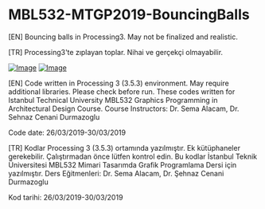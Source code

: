 # MBL532-MTGP2019-BouncingBalls

[EN] Bouncing balls in Processing3. May not be finalized and realistic.

[TR] Processing3'te zıplayan toplar. Nihai ve gerçekçi olmayabilir.

[![Image](https://i.hizliresim.com/75weorn.gif)](https://hizliresim.com/75weorn)
[![Image](https://i.hizliresim.com/13w8pie.gif)](https://hizliresim.com/13w8pie)

[EN] Code written in Processing 3 (3.5.3) environment. May require additional libraries. Please check before run. 
These codes written for Istanbul Technical University  MBL532 Graphics Programming in Architectural Design Course. 
Course Instructors: Dr. Sema Alacam, Dr. Sehnaz Cenani Durmazoglu

Code date: 26/03/2019-30/03/2019

[TR] Kodlar Processing 3 (3.5.3) ortamında yazılmıştır. Ek kütüphaneler gerekebilir. Çalıştırmadan önce lütfen kontrol edin.
Bu kodlar İstanbul Teknik Üniversitesi MBL532 Mimari Tasarımda Grafik Programlama Dersi için yazılmıştır.
Ders Eğitmenleri: Dr. Sema Alacam, Dr. Şehnaz Cenani Durmazoglu

Kod tarihi: 26/03/2019-30/03/2019

